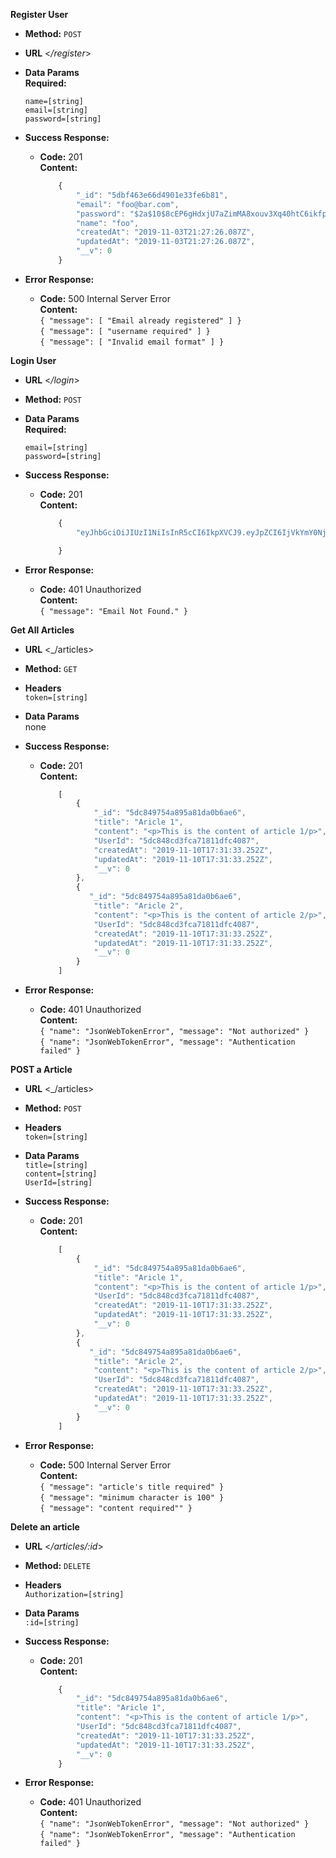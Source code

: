 **Register User**

* **Method:**
    `POST` 

* **URL**
    <_/register_>

* **Data Params** <br />
    **Required:**
    
    `name=[string]` <br />
    `email=[string]` <br />
    `password=[string]` <br />

* **Success Response:**
    * **Code:** 201 <br />
        **Content:** 
        ```javascript
            {
                "_id": "5dbf463e66d4901e33fe6b81",
                "email": "foo@bar.com",
                "password": "$2a$10$8cEP6gHdxjU7aZimMA8xouv3Xq40htC6ikfpUHOdPsPWVg8IFHpzG",
                "name": "foo",
                "createdAt": "2019-11-03T21:27:26.087Z",
                "updatedAt": "2019-11-03T21:27:26.087Z",
                "__v": 0
            }
        ```

* **Error Response:**
  * **Code:** 500 Internal Server Error <br />
    **Content:** <br />
    `{
        "message": [
            "Email already registered"
        ]
    }` <br />
    `{
        "message": [
            "username required"
        ]
    }` <br />
    `{
        "message": [
            "Invalid email format"
        ]
    }` <br />


**Login User**

* **URL**
    <_/login_>

* **Method:**
    `POST` 

* **Data Params** <br />
    **Required:**
    
    `email=[string]` <br />
    `password=[string]` <br />

* **Success Response:**
    * **Code:** 201 <br />
        **Content:** 
        ```javascript
            {
                "eyJhbGciOiJIUzI1NiIsInR5cCI6IkpXVCJ9.eyJpZCI6IjVkYmY0NjNlNjZkNDkwMWUzM2ZlNmI4MSIsImVtYWlsIjoiYXNkYXNkYXNkQGFzZC5jb20iLCJpYXQiOjE1NzI4MTY1Mjl9.QPqj-wyuPI-pErO-PxDuJqe8a7gHysxRgQ8_yufcwH0"

            }
        ```

* **Error Response:**
  * **Code:** 401 Unauthorized <br />
    **Content:** <br />
    `{
        "message": "Email Not Found."
    }`


**Get All Articles**

* **URL**
    <_/articles>
* **Method:**
    `GET` 

* **Headers** <br />
    `token=[string]`

* **Data Params** <br />
    none

* **Success Response:**
    * **Code:** 201 <br />
        **Content:** 
        ```javascript
            [
                {
                    "_id": "5dc849754a895a81da0b6ae6",
                    "title": "Aricle 1",
                    "content": "<p>This is the content of article 1/p>",
                    "UserId": "5dc848cd3fca71811dfc4087",
                    "createdAt": "2019-11-10T17:31:33.252Z",
                    "updatedAt": "2019-11-10T17:31:33.252Z",
                    "__v": 0
                },
                {
                   "_id": "5dc849754a895a81da0b6ae6",
                    "title": "Aricle 2",
                    "content": "<p>This is the content of article 2/p>",
                    "UserId": "5dc848cd3fca71811dfc4087",
                    "createdAt": "2019-11-10T17:31:33.252Z",
                    "updatedAt": "2019-11-10T17:31:33.252Z",
                    "__v": 0
                }
            ]
        ```
* **Error Response:**
  * **Code:** 401 Unauthorized <br />
    **Content:** <br />
    `{
        "name": "JsonWebTokenError",
        "message": "Not authorized"
    }` <br />
    `{
        "name": "JsonWebTokenError",
        "message": "Authentication failed"
    }`

**POST a Article**

* **URL**
    <_/articles>
* **Method:**
    `POST` 

* **Headers** <br />
    `token=[string]`

* **Data Params** <br />
    `title=[string]` <br />
    `content=[string]` <br />
    `UserId=[string]` <br />

* **Success Response:**
    * **Code:** 201 <br />
        **Content:** 
        ```javascript
            [
                {
                    "_id": "5dc849754a895a81da0b6ae6",
                    "title": "Aricle 1",
                    "content": "<p>This is the content of article 1/p>",
                    "UserId": "5dc848cd3fca71811dfc4087",
                    "createdAt": "2019-11-10T17:31:33.252Z",
                    "updatedAt": "2019-11-10T17:31:33.252Z",
                    "__v": 0
                },
                {
                   "_id": "5dc849754a895a81da0b6ae6",
                    "title": "Aricle 2",
                    "content": "<p>This is the content of article 2/p>",
                    "UserId": "5dc848cd3fca71811dfc4087",
                    "createdAt": "2019-11-10T17:31:33.252Z",
                    "updatedAt": "2019-11-10T17:31:33.252Z",
                    "__v": 0
                }
            ]
        ```
* **Error Response:**
  * **Code:** 500 Internal Server Error <br />
    **Content:** <br />
    `{
        "message": "article's title required"
    }` <br />
    `{
        "message": "minimum character is 100"
    }` <br />
    `{
        "message": "content required""
    }` <br />


**Delete an article**

* **URL**
    <_/articles/:id_>

* **Method:**
    `DELETE` 

* **Headers** <br />
    `Authorization=[string]`

* **Data Params** <br />
    `:id=[string]`

* **Success Response:**
    * **Code:** 201 <br />
        **Content:** 
        ```javascript 
            {  
                "_id": "5dc849754a895a81da0b6ae6",
                "title": "Aricle 1",
                "content": "<p>This is the content of article 1/p>",
                "UserId": "5dc848cd3fca71811dfc4087",
                "createdAt": "2019-11-10T17:31:33.252Z",
                "updatedAt": "2019-11-10T17:31:33.252Z",
                "__v": 0 
            }  
        ```
* **Error Response:**
	* **Code:** 401 Unauthorized <br />
	    **Content:** <br />
	    `{
	        "name": "JsonWebTokenError",
	        "message": "Not authorized"
	    }` <br />
	    `{
	        "name": "JsonWebTokenError",
	        "message": "Authentication failed"
	    }`